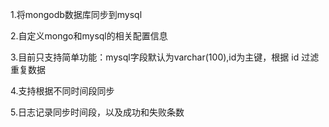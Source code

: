 1.将mongodb数据库同步到mysql

2.自定义mongo和mysql的相关配置信息

3.目前只支持简单功能：mysql字段默认为varchar(100),id为主键，根据 id 过滤重复数据

4.支持根据不同时间段同步

5.日志记录同步时间段，以及成功和失败条数